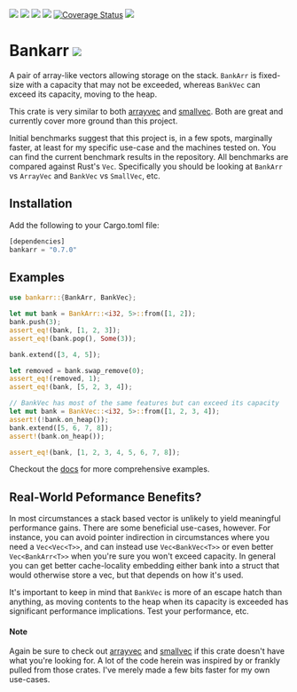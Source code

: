 [<picture><img src="https://badges.ws/crates/v/bankarr?color=f74d02&logo=rust" /></picture>](https://crates.io/crates/bankarr)
[<picture><img src="https://badges.ws/crates/docs/bankarr" /></picture>](https://docs.rs/bankarr/latest/bankarr/)
[<img src="https://badges.ws/maintenance/yes/2025" />](https://github.com/stkterry/bankarr)
[<img src="https://badges.ws/github/license/stkterry/bankarr" />](https://github.com/stkterry/bankarr/blob/main/LICENSE.md)
[![Coverage Status](https://coveralls.io/repos/github/stkterry/bankarr/badge.svg?branch=main)](https://coveralls.io/github/stkterry/bankarr?branch=main)
[<img src="https://badges.ws/badge/Miri-passing-green" />](https://github.com/rust-lang/miri)
# Bankarr [<img src="https://badges.ws/badge/Rust-000000?logo=rust" />](https://www.rust-lang.org)

A pair of array-like vectors allowing storage on the stack.  `BankArr` is fixed-size
with a capacity that may not be exceeded, whereas `BankVec` can exceed its capacity,
moving to the heap.

This crate is very similar to both [arrayvec](https://crates.io/crates/arrayvec) and
[smallvec](https://crates.io/crates/smallvec).  Both are great and currently cover
more ground than this project.

Initial benchmarks suggest that this project is, in a few spots, marginally faster,
at least for my specific use-case and the machines tested on.  You can find the 
current benchmark results in the repository. All benchmarks are compared against
Rust's `Vec`.  Specifically you should be looking at `BankArr` vs `ArrayVec` and 
`BankVec` vs `SmallVec`, etc.


## Installation
Add the following to your Cargo.toml file:
```rust
[dependencies]
bankarr = "0.7.0"
```

## Examples 
```rust
use bankarr::{BankArr, BankVec};

let mut bank = BankArr::<i32, 5>::from([1, 2]);
bank.push(3);
assert_eq!(bank, [1, 2, 3]);
assert_eq!(bank.pop(), Some(3));

bank.extend([3, 4, 5]);

let removed = bank.swap_remove(0);
assert_eq!(removed, 1);
assert_eq!(bank, [5, 2, 3, 4]);

// BankVec has most of the same features but can exceed its capacity
let mut bank = BankVec::<i32, 5>::from([1, 2, 3, 4]);
assert!(!bank.on_heap());
bank.extend([5, 6, 7, 8]);
assert!(bank.on_heap());

assert_eq!(bank, [1, 2, 3, 4, 5, 6, 7, 8]);

```

Checkout the [docs](https://docs.rs/bankarr/latest/bankarr/) for more comprehensive examples.

## Real-World Peformance Benefits?

In most circumstances a stack based vector is unlikely to yield meaningful performance
gains.  There are some beneficial use-cases, however.  For instance, you can avoid 
pointer indirection in circumstances where you need a `Vec<Vec<T>>`, and can instead 
use `Vec<BankVec<T>>` or even better `Vec<BankArr<T>>` when you're sure you won't 
exceed capacity. In general you can get better cache-locality embedding either bank
into a struct that would otherwise store a vec, but that depends on how it's used.

It's important to keep in mind that `BankVec` is more of an escape hatch than anything,
as moving contents to the heap when its capacity is exceeded has significant performance
implications. Test your performance, etc.

#### Note
Again be sure to check out [arrayvec](https://crates.io/crates/arrayvec) and
[smallvec](https://crates.io/crates/smallvec) if this crate doesn't have what you're
looking for.  A lot of the code herein was inspired by or frankly pulled from 
those crates.  I've merely made a few bits faster for my own use-cases.
